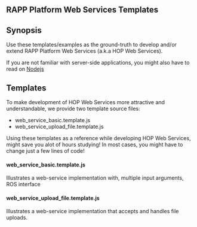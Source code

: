 RAPP Platform Web Services Templates
-------------------------------------

## Synopsis

Use these templates/examples as the ground-truth to develop and/or extend RAPP Platform Web Services (a.k.a HOP Web Services).

If you are not familiar with server-side applications, you might also have to read on [Nodejs](https://nodejs.org/en/)

## Templates

To make development of HOP Web Services more attractive and understandable, we provide two template source files:

- web_service_basic.template.js
- web_service_upload_file.template.js

Using these templates as a reference while developing HOP Web Services, might save you alot of hours studying!
In most cases, you might have to change just a few lines of code!

#### web_service_basic.template.js

Illustrates a web-service implementation with, multiple input arguments, ROS interface


#### web_service_upload_file.template.js

Illustrates a web-service implementation that accepts and handles file uploads.
